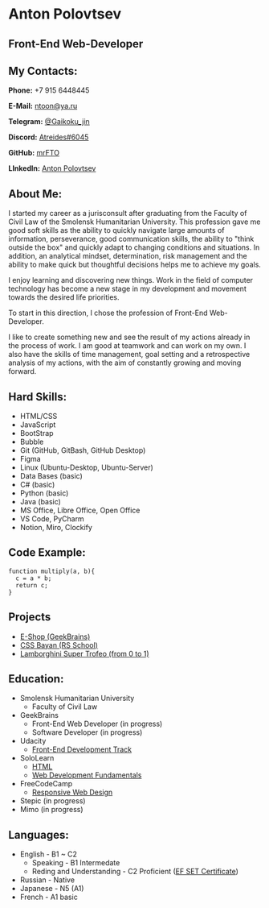 # Anton Polovtsev

## Front-End Web-Developer

## My Contacts:

**Phone:** +7 915 6448445

**E-Mail:** <ntoon@ya.ru>

**Telegram:** [@Gaikoku_jin](https://t.me/Gaikoku_jin "My Telegram")

**Discord:** [Atreides#6045](https://discordapp.com/users/Atreides#6045 "My Discord")

**GitHub:** [mrFTO](https://github.com/mrFTO "My GitHub")

**LInkedIn:** [Anton Polovtsev](https://www.linkedin.com/in/anton-polovtsev-a82a38217/ "My LinkedIn")

## About Me:

I started my career as a jurisconsult after graduating from the Faculty of Civil Law of the Smolensk Humanitarian University. This profession gave me good soft skills as the ability to quickly navigate large amounts of information, perseverance, good communication skills, the ability to "think outside the box" and quickly adapt to changing conditions and situations. In addition, an analytical mindset, determination, risk management and the ability to make quick but thoughtful decisions helps me to achieve my goals.

I enjoy learning and discovering new things. Work in the field of computer technology has become a new stage in my development and movement towards the desired life priorities.

To start in this direction, I chose the profession of Front-End Web-Developer.

I like to create something new and see the result of my actions already in the process of work. I am good at teamwork and can work on my own. I also have the skills of time management, goal setting and a retrospective analysis of my actions, with the aim of constantly growing and moving forward.

## Hard Skills:

- HTML/CSS
- JavaScript
- BootStrap
- Bubble
- Git (GitHub, GitBash, GitHub Desktop)
- Figma
- Linux (Ubuntu-Desktop, Ubuntu-Server)
- Data Bases (basic)
- C# (basic)
- Python (basic)
- Java (basic)
- MS Office, Libre Office, Open Office
- VS Code, PyCharm
- Notion, Miro, Clockify

## Code Example:

```
function multiply(a, b){
  c = a * b;
  return c;
}
```

## Projects
- [E-Shop (GeekBrains)](https://mrfto.github.io/GB_project_1_e-shop/)
- [CSS Bayan (RS School)](https://mrfto.github.io/cssBayan/)
- [Lamborghini Super Trofeo (from 0 to 1)](https://mrfto.github.io/Lambo-site-project/)

## Education:

- Smolensk Humanitarian University
  - Faculty of Civil Law
- GeekBrains
  - Front-End Web Developer (in progress)
  - Software Developer (in progress)
- Udacity
  - [Front-End Development Track](https://s3-us-west-2.amazonaws.com/udacity-printer/production/certificates/7078db17-8849-4b1f-97b0-e0f0529ac115.pdf)
- SoloLearn
  - [HTML](https://www.sololearn.com/certificates/CT-BJPYHWON)
  - [Web Development Fundamentals](https://www.sololearn.com/certificates/CT-WPANOB6M)
- FreeCodeCamp
  - [Responsive Web Design](https://www.freecodecamp.org/certification/Rac3r/responsive-web-design)
- Stepic (in progress)
- Mimo (in progress)

## Languages:

- English - B1 ~ C2
  - Speaking - B1 Intermedate
  - Reding and Understanding - C2 Proficient ([EF SET Certificate](https://www.efset.org/cert/JuV9Jz))
- Russian - Native
- Japanese - N5 (A1)
- French - A1 basic

<!--* TO-DO

- check education
- add normal code example from CodeWars
- add cert links
- mb add experience job in startup in london
 -->
